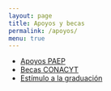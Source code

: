 ```yaml
---
layout: page
title: Apoyos y becas
permalink: /apoyos/
menu: true
---
```



 - [Apoyos PAEP](/apoyos/paep)
 - [Becas CONACYT](/apoyos/beca_conacyt)
 - [Estímulo a la graduación](/apoyos/estimulo_graduacion)
